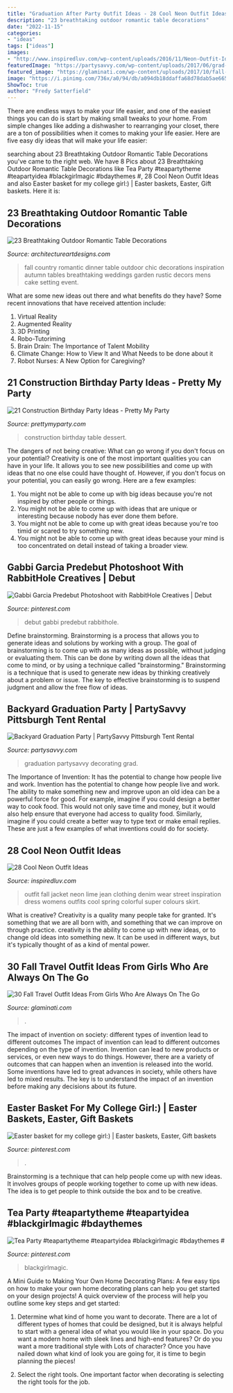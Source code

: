 ```yaml
---
title: "Graduation After Party Outfit Ideas - 28 Cool Neon Outfit Ideas"
description: "23 breathtaking outdoor romantic table decorations"
date: "2022-11-15"
categories:
- "ideas"
tags: ["ideas"]
images:
- "http://www.inspiredluv.com/wp-content/uploads/2016/11/Neon-Outfit-Ideas-25.jpg"
featuredImage: "https://partysavvy.com/wp-content/uploads/2017/06/grad-party-decorations-768x514.jpg"
featured_image: "https://glaminati.com/wp-content/uploads/2017/10/fall-travel-outfit-ideas-gray-oversize-cardigan-short-boots-ripped-jeans-sunglasses.jpg"
image: "https://i.pinimg.com/736x/a0/94/db/a094db18ddaffa68d78dab5ae665a614.jpg"
ShowToc: true
author: "Fredy Satterfield"
---
```



There are endless ways to make your life easier, and one of the easiest things you can do is start by making small tweaks to your home. From simple changes like adding a dishwasher to rearranging your closet, there are a ton of possibilities when it comes to making your life easier. Here are five easy diy ideas that will make your life easier: 

	

		
searching about 23 Breathtaking Outdoor Romantic Table Decorations you've came to the right web. We have 8 Pics about 23 Breathtaking Outdoor Romantic Table Decorations like Tea Party #teapartytheme #teapartyidea #blackgirlmagic #bdaythemes #, 28 Cool Neon Outfit Ideas and also Easter basket for my college girl:) | Easter baskets, Easter, Gift baskets. Here it is:
		
    
## 23 Breathtaking Outdoor Romantic Table Decorations

<img loading=lazy src="http://www.architectureartdesigns.com/wp-content/uploads/2014/01/2245-630x945.jpg" onerror="this.onerror=null;this.src='https://tse3.mm.bing.net/th?id=OIP.vSp3Lvh19cXg924MRKyXfgHaLH&amp;pid=15.1';" alt="23 Breathtaking Outdoor Romantic Table Decorations">

_Source: architectureartdesigns.com_

>fall country romantic dinner table outdoor chic decorations inspiration autumn tables breathtaking weddings garden rustic decors mens cake setting event. 

	

What are some new ideas out there and what benefits do they have?
Some recent innovations that have received attention include: 
1. Virtual Reality 
2. Augmented Reality 
3. 3D Printing 
4. Robo-Tutoriming 
5. Brain Drain: The Importance of Talent Mobility 
6. Climate Change: How to View It and What Needs to be done about it 
7. Robot Nurses: A New Option for Caregiving?

    
## 21 Construction Birthday Party Ideas - Pretty My Party

<img loading=lazy src="https://www.prettymyparty.com/wp-content/uploads/2017/07/construction-party-ideas-dessert-table.jpg" onerror="this.onerror=null;this.src='https://tse2.mm.bing.net/th?id=OIP.FNiygM3jkBkMzPpRjGd0IgHaJ4&amp;pid=15.1';" alt="21 Construction Birthday Party Ideas - Pretty My Party">

_Source: prettymyparty.com_

>construction birthday table dessert. 

	

The dangers of not being creative: What can go wrong if you don't focus on your potential?
Creativity is one of the most important qualities you can have in your life. It allows you to see new possibilities and come up with ideas that no one else could have thought of. However, if you don't focus on your potential, you can easily go wrong. Here are a few examples: 
1) You might not be able to come up with big ideas because you're not inspired by other people or things. 
2) You might not be able to come up with ideas that are unique or interesting because nobody has ever done them before. 
3) You might not be able to come up with great ideas because you're too timid or scared to try something new. 
4) You might not be able to come up with great ideas because your mind is too concentrated on detail instead of taking a broader view.

    
## Gabbi Garcia Predebut Photoshoot With RabbitHole Creatives | Debut

<img loading=lazy src="https://i.pinimg.com/736x/1f/10/c2/1f10c2093c7011740cee54c1d277b7b0.jpg" onerror="this.onerror=null;this.src='https://tse2.mm.bing.net/th?id=OIP.Sw1u32Ka-iTkvURjqRtKWwHaLH&amp;pid=15.1';" alt="Gabbi Garcia Predebut Photoshoot with RabbitHole Creatives | Debut">

_Source: pinterest.com_

>debut gabbi predebut rabbithole. 

	

Define brainstorming.
Brainstorming is a process that allows you to generate ideas and solutions by working with a group. The goal of brainstorming is to come up with as many ideas as possible, without judging or evaluating them. This can be done by writing down all the ideas that come to mind, or by using a technique called "brainstorming." Brainstorming is a technique that is used to generate new ideas by thinking creatively about a problem or issue. The key to effective brainstorming is to suspend judgment and allow the free flow of ideas.

    
## Backyard Graduation Party | PartySavvy Pittsburgh Tent Rental

<img loading=lazy src="https://partysavvy.com/wp-content/uploads/2017/06/grad-party-decorations-768x514.jpg" onerror="this.onerror=null;this.src='https://tse4.mm.bing.net/th?id=OIP.VftZIl8WeczT6AQMvVx4ggHaE9&amp;pid=15.1';" alt="Backyard Graduation Party | PartySavvy Pittsburgh Tent Rental">

_Source: partysavvy.com_

>graduation partysavvy decorating grad. 

	

The Importance of Invention: It has the potential to change how people live and work.
Invention has the potential to change how people live and work. The ability to make something new and improve upon an old idea can be a powerful force for good. For example, imagine if you could design a better way to cook food. This would not only save time and money, but it would also help ensure that everyone had access to quality food. Similarly, imagine if you could create a better way to type text or make email replies. These are just a few examples of what inventions could do for society.

    
## 28 Cool Neon Outfit Ideas

<img loading=lazy src="http://www.inspiredluv.com/wp-content/uploads/2016/11/Neon-Outfit-Ideas-25.jpg" onerror="this.onerror=null;this.src='https://tse2.mm.bing.net/th?id=OIP.Ri6xb2bgSctxBTEbOYKxXgHaLH&amp;pid=15.1';" alt="28 Cool Neon Outfit Ideas">

_Source: inspiredluv.com_

>outfit fall jacket neon lime jean clothing denim wear street inspiration dress womens outfits cool spring colorful super colours skirt. 

	

What is creative?
Creativity is a quality many people take for granted. It's something that we are all born with, and something that we can improve on through practice. creativity is the ability to come up with new ideas, or to change old ideas into something new. It can be used in different ways, but it's typically thought of as a kind of mental power.

    
## 30 Fall Travel Outfit Ideas From Girls Who Are Always On The Go

<img loading=lazy src="https://glaminati.com/wp-content/uploads/2017/10/fall-travel-outfit-ideas-gray-oversize-cardigan-short-boots-ripped-jeans-sunglasses.jpg" onerror="this.onerror=null;this.src='https://tse3.mm.bing.net/th?id=OIP.9y0SjuVUo1d16ZHHJHYCkwHaLG&amp;pid=15.1';" alt="30 Fall Travel Outfit Ideas From Girls Who Are Always On The Go">

_Source: glaminati.com_

>. 

	

The impact of invention on society: different types of invention lead to different outcomes
The impact of invention can lead to different outcomes depending on the type of invention. Invention can lead to new products or services, or even new ways to do things. However, there are a variety of outcomes that can happen when an invention is released into the world. Some inventions have led to great advances in society, while others have led to mixed results. The key is to understand the impact of an invention before making any decisions about its future.

    
## Easter Basket For My College Girl:) | Easter Baskets, Easter, Gift Baskets

<img loading=lazy src="https://i.pinimg.com/736x/ab/60/9d/ab609d5107e3bd3fbc5985cec260d4c0--college-girls-gift-baskets.jpg" onerror="this.onerror=null;this.src='https://tse2.mm.bing.net/th?id=OIP.B0kyqod3Orl2UECUEp1Z3gHaJ3&amp;pid=15.1';" alt="Easter basket for my college girl:) | Easter baskets, Easter, Gift baskets">

_Source: pinterest.com_

>. 

	

Brainstorming is a technique that can help people come up with new ideas. It involves groups of people working together to come up with new ideas. The idea is to get people to think outside the box and to be creative.

    
## Tea Party #teapartytheme #teapartyidea #blackgirlmagic #bdaythemes #

<img loading=lazy src="https://i.pinimg.com/736x/a0/94/db/a094db18ddaffa68d78dab5ae665a614.jpg" onerror="this.onerror=null;this.src='https://tse3.mm.bing.net/th?id=OIP.rFP7lmRiwIEjI6ZElVWJ-wHaNK&amp;pid=15.1';" alt="Tea Party #teapartytheme #teapartyidea #blackgirlmagic #bdaythemes #">

_Source: pinterest.com_

>blackgirlmagic. 

	

A Mini Guide to Making Your Own Home Decorating Plans:
A few easy tips on how to make your own home decorating plans can help you get started on your design projects! A quick overview of the process will help you outline some key steps and get started:
1. Determine what kind of home you want to decorate. There are a lot of different types of homes that could be designed, but it is always helpful to start with a general idea of what you would like in your space. Do you want a modern home with sleek lines and high-end features? Or do you want a more traditional style with Lots of character? Once you have nailed down what kind of look you are going for, it is time to begin planning the pieces!

2. Select the right tools. One important factor when decorating is selecting the right tools for the job.

